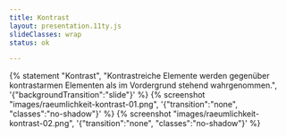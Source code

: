 ```yaml
---
title: Kontrast
layout: presentation.11ty.js
slideClasses: wrap
status: ok

---
```


{% statement "Kontrast", "Kontrastreiche Elemente werden gegenüber kontrastarmen Elementen als im Vordergrund stehend wahrgenommen.", '{"backgroundTransition":"slide"}' %}
{% screenshot "images/raeumlichkeit-kontrast-01.png", '{"transition":"none", "classes":"no-shadow"}' %}
{% screenshot "images/raeumlichkeit-kontrast-02.png", '{"transition":"none", "classes":"no-shadow"}' %}